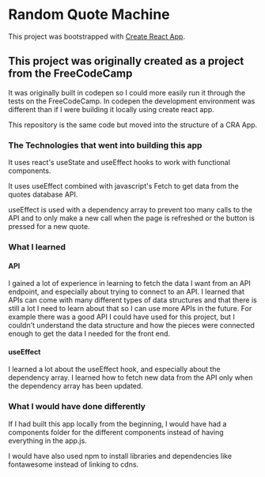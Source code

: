 # Random Quote Machine

This project was bootstrapped with [Create React App](https://github.com/facebook/create-react-app).

## This project was originally created as a project from the FreeCodeCamp

It was originally built in codepen so I could more easily run it through the tests on the FreeCodeCamp. In codepen the development environment was different than if I were building it locally using create react app. 

This repository is the same code but moved into the structure of a CRA App. 

### The Technologies that went into building this app
It uses react's useState and useEffect hooks to work with functional components. 

It uses useEffect combined with javascript's Fetch to get data from the quotes database API. 

useEffect is used with a dependency array to prevent too many calls to the API and to only make a new call when the page is refreshed or the button is pressed for a new quote. 


### What I learned 

#### API
I gained a lot of experience in learning to fetch the data I want from an API endpoint, and especially about trying to connect to an API. I learned that APIs can come with many different types of data structures and that there is still a lot I need to learn about that so I can use more APIs in the future. For example there was a good API I could have used for this project, but I couldn't understand the data structure and how the pieces were connected enough to get the data I needed for the front end. 

#### useEffect
I learned a lot about the useEffect hook, and especially about the dependency array. I learned how to fetch new data from the API only when the dependency array has been updated. 

### What I would have done differently
If I had built this app locally from the beginning, I would have had a components folder for the different components instead of having everything in the app.js. 

I would have also used npm to install libraries and dependencies like fontawesome instead of linking to cdns. 


